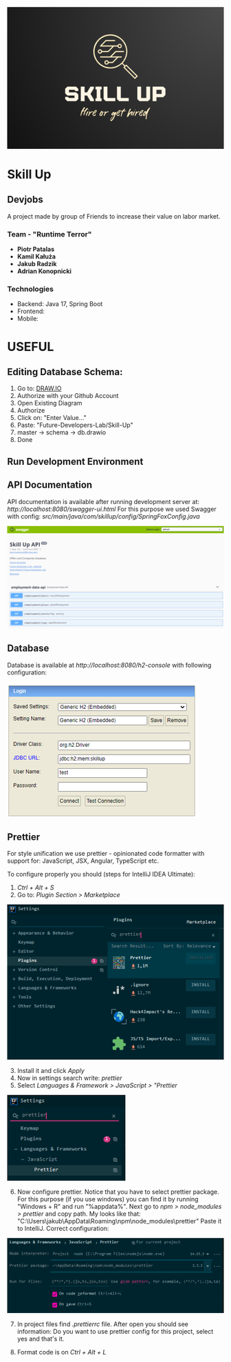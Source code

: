 <img src="./Readme Images/logo.png"/>

# Skill Up
## Devjobs

A project made by group of Friends to increase their value on labor market.

### Team - "Runtime Terror"

- **Piotr Patalas**
- **Kamil Kałuża**
- **Jakub Radzik**
- **Adrian Konopnicki**

### Technologies

- Backend: Java 17, Spring Boot
- Frontend:
- Mobile:

# USEFUL

## Editing Database Schema:

1. Go to: <a href="https://app.diagrams.net/">DRAW.IO</a>
2. Authorize with your Github Account
3. Open Existing Diagram
4. Authorize
5. Click on: "Enter Value..."
6. Paste: "Future-Developers-Lab/Skill-Up"
7. master -> schema -> db.drawio
8. Done

## Run Development Environment

## API Documentation
API documentation is available after running development server at: *http://localhost:8080/swagger-ui.html*
For this purpose we used Swagger with config: *src/main/java/com/skillup/config/SpringFoxConfig.java*

<img src="./Readme Images/img_3.png"/>

## Database
Database is available at *http://localhost:8080/h2-console* with following configuration:

<img src="./Readme Images/img_4.png"/>

## Prettier

For style unification we use prettier - opinionated code formatter with support for:
JavaScript, JSX, Angular, TypeScript etc.

To configure properly you should (steps for IntelliJ IDEA Ultimate):

1. *Ctrl + Alt + S*
2. Go to: *Plugin Section > Marketplace*

<img src="./Readme Images/img.png"/>
   
3. Install it and click *Apply*
4. Now in settings search write: *prettier*
5. Select *Languages & Framework > JavaScript > "Prettier*

<img src="./Readme Images/img_1.png"/>
   
6. Now configure prettier. Notice that you have to select prettier package.
For this purpose (if you use windows) you can find it by running "Windows + R"
and run "%appdata%". Next go to *npm > node_modules > prettier* and copy path.
My looks like that: "C:\Users\jakub\AppData\Roaming\npm\node_modules\prettier"
Paste it to IntelliJ. Correct configuration:
   
<img src="./Readme Images/img_2.png"/>

7. In project files find *.prettierrc* file. After open you should see information:
Do you want to use prettier config for this project, select yes and that's it.

8. Format code is on *Ctrl + Alt + L*
